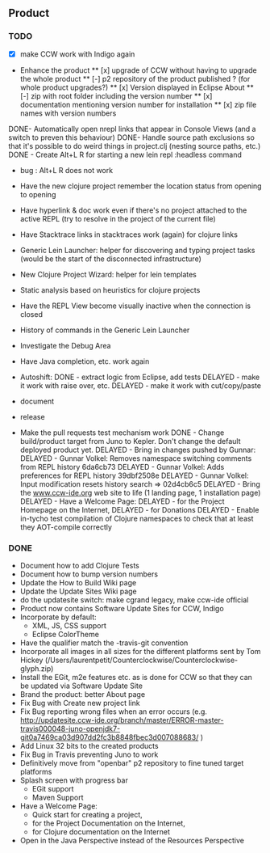 ## Product

### TODO
- [x] make CCW work with Indigo again
- Enhance the product
** [x] upgrade of CCW without having to upgrade the whole product
** [-] p2 repository of the product published ? (for whole product upgrades?)
** [x] Version displayed in Eclipse About
** [-] zip with root folder including the version number
** [x] documentation mentioning version number for installation
** [x] zip file names with version numbers

DONE- Automatically open nrepl links that appear in Console Views (and a switch to preven this behaviour)
DONE- Handle source path exclusions so that it's possible to do weird things in project.clj (nesting source paths, etc.)
DONE - Create Alt+L R for starting a new lein repl :headless command
- bug : Alt+L R does not work
- Have the new clojure project remember the location status from opening to opening
- Have hyperlink & doc work even if there's no project attached to the active REPL (try to resolve in the project of the current file)
- Have Stacktrace links in stacktraces work (again) for clojure links
- Generic Lein Launcher: helper for discovering and typing project tasks (would be the start of the disconnected infrastructure)
- New Clojure Project Wizard: helper for lein templates
- Static analysis based on heuristics for clojure projects
- Have the REPL View become visually inactive when the connection is closed
- History of commands in the Generic Lein Launcher
- Investigate the Debug Area
- Have Java completion, etc. work again

- Autoshift:
DONE  - extract logic from Eclipse, add tests
DELAYED  - make it work with raise over, etc.
DELAYED  - make it work with cut/copy/paste
- document
- release

- Make the pull requests test mechanism work
DONE - Change build/product target from Juno to Kepler. Don't change the default deployed product yet.
DELAYED - Bring in changes pushed by Gunnar:
DELAYED   - Gunnar Volkel: Removes namespace switching comments from REPL history 6da6cb73
DELAYED   - Gunnar Volkel: Adds preferences for REPL history 39dbf2508e
DELAYED   - Gunnar Volkel: Input modification resets history search => 02d4cb6c5
DELAYED - Bring the www.ccw-ide.org web site to life (1 landing page, 1 installation page)
DELAYED - Have a Welcome Page: 
DELAYED  - for the Project Homepage on the Internet, 
DELAYED  - for Donations
DELAYED - Enable in-tycho test compilation of Clojure namespaces to check that at least they AOT-compile correctly

### DONE

- Document how to add Clojure Tests
- Document how to bump version numbers
- Update the How to Build Wiki page
- Update the Update Sites Wiki page
- do the updatesite switch: make cgrand legacy, make ccw-ide official
- Product now contains Software Update Sites for CCW, Indigo
- Incorporate by default:
  - XML, JS, CSS support
  - Eclipse ColorTheme
- Have the qualifier match the <branch>-travis<build>-git<sha1> convention 
- Incorporate all images in all sizes for the different platforms sent by Tom Hickey (/Users/laurentpetit/Counterclockwise/Counterclockwise-glyph.zip)
- Install the EGit, m2e features etc. as is done for CCW so that they can be updated via Software Update Site
- Brand the product: better About page
- Fix Bug with Create new project link
- Fix Bug reporting wrong files when an error occurs (e.g. http://updatesite.ccw-ide.org/branch/master/ERROR-master-travis000048-juno-openjdk7-git0a7469ca03d907dd2fc3b8848fbec3d007088683/ )
- Add Linux 32 bits to the created products
- Fix Bug in Travis preventing Juno to work
- Definitively move from "openbar" p2 repository to fine tuned target platforms
- Splash screen with progress bar
  - EGit support
  - Maven Support
- Have a Welcome Page: 
  - Quick start for creating a project, 
  - for the Project Documentation on the Internet, 
  - for Clojure documentation on the Internet
 - Open in the Java Perspective instead of the Resources Perspective
